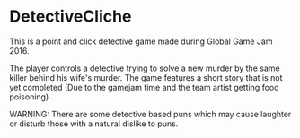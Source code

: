 # DetectiveCliche
This is a point and click detective game made during Global Game Jam 2016.

The player controls a detective trying to solve a new murder by the same killer behind his wife's murder. 
The game features a short story that is not yet completed (Due to the gamejam time and the team artist getting food poisoning)

WARNING: There are some detective based puns which may cause laughter or disturb those with a natural dislike to puns.
